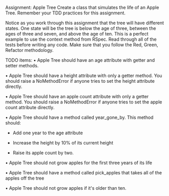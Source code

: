 Assignment: Apple Tree
Create a class that simulates the life of an Apple Tree. Remember your TDD practices for this assignment.

Notice as you work through this assignment that the tree will have different states. One state will be the tree is below the age of three, between the ages of three and seven, and above the age of ten. This is a perfect example to use the context method from RSpec. Read through all of the tests before writing any code. Make sure that you follow the Red, Green, Refactor methodology.

TODO items:
• Apple Tree should have an age attribute with getter and setter methods.

• Apple Tree should have a height attribute with only a getter method. You should raise a NoMethodError if anyone tries to set the height attribute directly.

• Apple Tree should have an apple count attribute with only a getter method. You should raise a NoMethodError if anyone tries to set the apple count attribute directly.

• Apple Tree should have a method called year_gone_by. This method should:

- Add one year to the age attribute

- Increase the height by 10% of its current height

- Raise its apple count by two.

• Apple Tree should not grow apples for the first three years of its life

• Apple Tree should have a method called pick_apples that takes all of the apples off the tree

• Apple Tree should not grow apples if it's older than ten.
